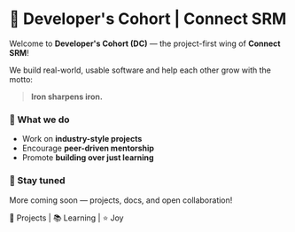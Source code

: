 # 🚀 Developer's Cohort | Connect SRM

Welcome to **Developer's Cohort (DC)** — the project-first wing of **Connect SRM**!

We build real-world, usable software and help each other grow with the motto:  
> **Iron sharpens iron.**

### 🌟 What we do
- Work on **industry-style projects**
- Encourage **peer-driven mentorship**
- Promote **building over just learning**

### 🔗 Stay tuned
More coming soon — projects, docs, and open collaboration!

📌 Projects | 📚 Learning | ⭐ Joy
